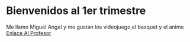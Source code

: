 # Bienvenidos al 1er trimestre
Me llamo Miguel Angel y me gustan los videojuego,el basquet y el anime  
[Enlace Al Profesor](https://github.com/d-prieto?tab=overview&from=2021-07-01&to=2021-07-31)
